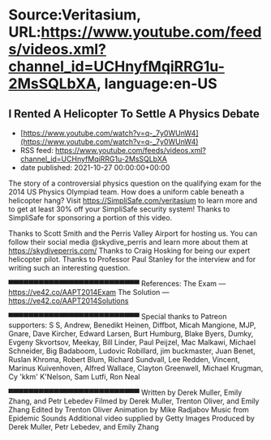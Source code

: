 # Source:Veritasium, URL:https://www.youtube.com/feeds/videos.xml?channel_id=UCHnyfMqiRRG1u-2MsSQLbXA, language:en-US

## I Rented A Helicopter To Settle A Physics Debate
 - [https://www.youtube.com/watch?v=q-_7y0WUnW4](https://www.youtube.com/watch?v=q-_7y0WUnW4)
 - RSS feed: https://www.youtube.com/feeds/videos.xml?channel_id=UCHnyfMqiRRG1u-2MsSQLbXA
 - date published: 2021-10-27 00:00:00+00:00

The story of a controversial physics question on the qualifying exam for the 2014 US Physics Olympiad team. How does a uniform cable beneath a helicopter hang? Visit https://SimpliSafe.com/veritasium to learn more and to get at least 30% off your SimpliSafe security system! Thanks to SimpliSafe for sponsoring a portion of this video.

Thanks to Scott Smith and the Perris Valley Airport for hosting us. You can follow their social media @skydive_perris and learn more about them at https://skydiveperris.com/
Thanks to Craig Hosking for being our expert helicopter pilot.
Thanks to Professor Paul Stanley for the interview and for writing such an interesting question.

▀▀▀▀▀▀▀▀▀▀▀▀▀▀▀▀▀▀▀▀▀▀▀▀▀▀ 
References:
The Exam — https://ve42.co/AAPT2014Exam
The Solution — https://ve42.co/AAPT2014Solutions

 ▀▀▀▀▀▀▀▀▀▀▀▀▀▀▀▀▀▀▀▀▀▀▀▀▀▀ 
Special thanks to Patreon supporters: S S, Andrew, Benedikt Heinen, Diffbot, Micah Mangione, MJP, Gnare, Dave Kircher, Edward Larsen, Burt Humburg, Blake Byers, Dumky, Evgeny Skvortsov, Meekay, Bill Linder, Paul Peijzel, Mac Malkawi, Michael Schneider, Big Badaboom, Ludovic Robillard, jim buckmaster, Juan Benet, Ruslan Khroma, Robert Blum, Richard Sundvall, Lee Redden, Vincent, Marinus Kuivenhoven, Alfred Wallace, Clayton Greenwell, Michael Krugman, Cy 'kkm' K'Nelson, Sam Lutfi, Ron Neal

▀▀▀▀▀▀▀▀▀▀▀▀▀▀▀▀▀▀▀▀▀▀▀▀▀▀ 
Written by Derek Muller, Emily Zhang, and Petr Lebedev
Filmed by Derek Muller, Trenton Oliver, and Emily Zhang
Edited by Trenton Oliver
Animation by Mike Radjabov
Music from Epidemic Sounds
Additional video supplied by Getty Images
Produced by Derek Muller, Petr Lebedev, and Emily Zhang

